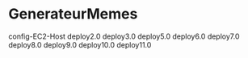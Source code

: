 # GenerateurMemes
config-EC2-Host
deploy2.0
deploy3.0
deploy5.0
deploy6.0
deploy7.0
deploy8.0
deploy9.0
deploy10.0
deploy11.0